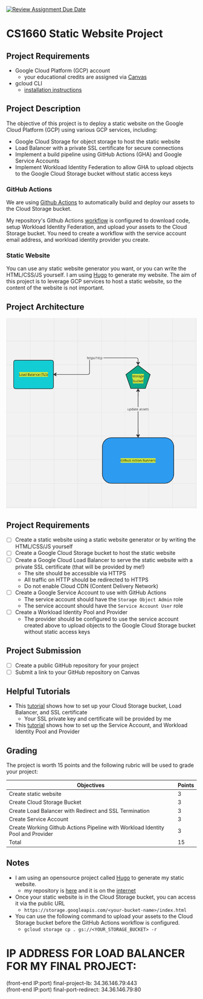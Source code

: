 [![Review Assignment Due Date](https://classroom.github.com/assets/deadline-readme-button-24ddc0f5d75046c5622901739e7c5dd533143b0c8e959d652212380cedb1ea36.svg)](https://classroom.github.com/a/p3a22N-M)
# CS1660 Static Website Project

## Project Requirements
- Google Cloud Platform (GCP) account
  - your educational credits are assigned via [Canvas](https://canvas.pitt.edu/courses/233982/discussion_topics/1232466)
- gcloud CLI
  - [installation instructions](https://cloud.google.com/sdk/docs/install)

## Project Description
The objective of this project is to deploy a static website on the Google Cloud Platform (GCP) using various GCP services, including:
- Google Cloud Storage for object storage to host the static website
- Load Balancer with a private SSL certificate for secure connections
- Implement a build pipeline using GitHub Actions (GHA) and Google Service Accounts
- Implement Workload Identity Federation to allow GHA to upload objects to the Google Cloud Storage bucket without static access keys

### GitHub Actions
We are using [Github Actions](https://docs.github.com/en/actions) to automatically build and deploy our assets to the Cloud Storage bucket.

My repository's Github Actions [workflow](https://github.com/dansc0de/dansc0de.run/blob/main/.github/workflows/ci.yaml) is configured to download code, setup Workload Identity Federation, and upload your assets to the Cloud Storage bucket. You need to create a workflow with the service account email address, and workload identity provider you create.

### Static Website
You can use any static website generator you want, or you can write the HTML/CSS/JS yourself. I am using [Hugo](https://gohugo.io/) to generate my website. The aim of this project is to leverage GCP services to host a static website, so the content of the website is not important.

## Project Architecture
![Project Architecture](architecture.png)

## Project Requirements
- [ ] Create a static website using a static website generator or by writing the HTML/CSS/JS yourself
- [ ] Create a Google Cloud Storage bucket to host the static website
- [ ] Create a Google Cloud Load Balancer to serve the static website with a private SSL certificate (that will be provided by me!)
  - The site should be accessible via HTTPS
  - All traffic on HTTP should be redirected to HTTPS
  - Do not enable Cloud CDN (Content Delivery Network)
- [ ] Create a Google Service Account to use with GitHub Actions
  - The service account should have the `Storage Object Admin` role
  - The service account should have the `Service Account User` role
- [ ] Create a Workload Identity Pool and Provider
  - The provider should be configured to use the service account created above to upload objects to the Google Cloud Storage bucket without static access keys

## Project Submission
- [ ] Create a public GitHub repository for your project
- [ ] Submit a link to your GitHub repository on Canvas

## Helpful Tutorials
- This [tutorial](https://cloud.google.com/storage/docs/hosting-static-website#command-line_1) shows how to set up your Cloud Storage bucket, Load Balancer, and SSL certificate
  - Your SSL private key and certificate will be provided by me
- This [tutorial](https://github.com/google-github-actions/auth#setting-up-workload-identity-federation) shows how to set up the Service Account, and Workload Identity Pool and Provider

## Grading
The project is worth 15 points and the following rubric will be used to grade your project:

| Objectives                                                                      | Points |
|---------------------------------------------------------------------------------|--------|
| Create static website                                                           | 3      |
| Create Cloud Storage Bucket                                                     | 3      |
| Create Load Balancer with Redirect and SSL Termination                          | 3      |
| Create Service Account                                                          | 3      |
| Create Working Github Actions Pipeline with Workload Identity Pool and Provider | 3      |
| Total                                                                           | 15     |

## Notes
- I am using an opensource project called [Hugo](https://gohugo.io/installation/) to generate my static website.
  - my repository is [here](https://github.com/dansc0de/dansc0de.run) and it is on the [internet](htttps://dansc0de.run)
- Once your static website is in the Cloud Storage bucket, you can access it via the public URL
  - `https://storage.googleapis.com/<your-bucket-name>/index.html`
- You can use the following command to upload your assets to the Cloud Storage bucket before the GitHub Actions workflow is configured.
  - `gcloud storage cp . gs://<YOUR_STORAGE_BUCKET> -r`


# IP ADDRESS FOR LOAD BALANCER FOR MY FINAL PROJECT:
  (front-end IP:port) final-project-lb: 34.36.146.79:443
  <br>
  (front-end IP:port) final-port-redirect: 34.36.146.79:80

